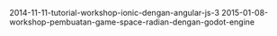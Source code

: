 
2014-11-11-tutorial-workshop-ionic-dengan-angular-js-3
2015-01-08-workshop-pembuatan-game-space-radian-dengan-godot-engine